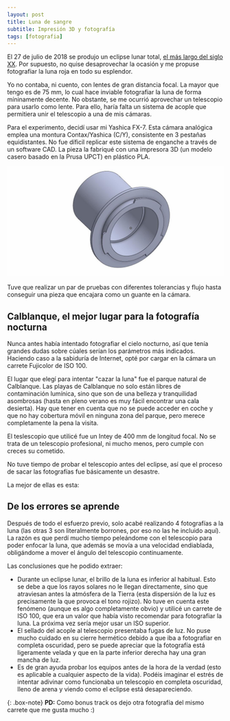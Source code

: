 ```yaml
---
layout: post
title: Luna de sangre
subtitle: Impresión 3D y fotografía
tags: [fotografia]
---
```



El 27 de julio de 2018 se produjo un eclipse lunar total, [el más largo del siglo XX](https://es.wikipedia.org/wiki/Eclipse_lunar_de_julio_de_2018). Por supuesto, no quise desaprovechar la ocasión y me propuse fotografiar la luna roja en todo su esplendor.

Yo no contaba, ni cuento, con lentes de gran distancia focal. La mayor que tengo es de 75 mm, lo cual hace inviable fotografiar la luna de forma míninamente decente. No obstante, se me ocurrió aprovechar un telescopio para usarlo como lente. Para ello, haría falta un sistema de acople que permitiera unir el telescopio a una de mis cámaras.

Para el experimento, decidí usar mi Yashica FX-7. Esta cámara analógica emplea una montura Contax/Yashica (C/Y), consistente en 3 pestañas equidistantes. No fue díficil replicar este sistema de enganche a través de un software CAD. La pieza la fabriqué con una impresora 3D (un modelo casero basado en la Prusa UPCT) en plástico PLA.

![Texto alternativo](assets/img/acople_3d_yashica.jpg)

Tuve que realizar un par de pruebas con diferentes tolerancias y flujo hasta conseguir una pieza que encajara como un guante en la cámara.

## Calblanque, el mejor lugar para la fotografía nocturna

Nunca antes había intentado fotografiar el cielo nocturno, así que tenía grandes dudas sobre cúales serían los parámetros más indicados. Haciendo caso a la sabiduría de Internet, opté por cargar en la cámara un carrete Fujicolor de ISO 100.

El lugar que elegí para intentar "cazar la luna" fue el parque natural de Calblanque. Las playas de Calblanque no solo están libres de contaminación lumínica, sino que son de una belleza y tranquilidad asombrosas (hasta en pleno verano es muy fácil encontrar una cala desierta). Hay que tener en cuenta que no se puede acceder en coche y que no hay cobertura móvil en ninguna zona del parque, pero merece completamente la pena la visita.

El teslescopio que utilicé fue un Intey de 400 mm de longitud focal. No se trata de un telescopio profesional, ni mucho menos, pero cumple con creces su cometido.

No tuve tiempo de probar el telescopio antes del eclipse, así que el proceso de sacar las fotografías fue básicamente un desastre.

La mejor de ellas es esta:

## De los errores se aprende

Después de todo el esfuerzo previo, solo acabé realizando 4 fotografías a la luna (las otras 3 son literalmente borrones, por eso no las he incluido aquí). La razón es que perdí mucho tiempo peleándome con el telescopio para poder enfocar la luna, que además se movía a una velocidad endiablada, obligándome a mover el ángulo del telescopio continuamente.

Las conclusiones que he podido extraer:

- Durante un eclipse lunar, el brillo de la luna es inferior al habitual. Esto se debe a que los rayos solares no le llegan directamente, sino que atraviesan antes la atmósfera de la Tierra (esta dispersión de la luz es precisamente la que provoca el tono rojizo). No tuve en cuenta este fenómeno (aunque es algo completamente obvio) y utilicé un carrete de ISO 100, que era un valor que había visto recomendar para fotografiar la luna. La próxima vez sería mejor usar un ISO superior. 
- El sellado del acople al telescopio presentaba fugas de luz. No puse mucho cuidado en su cierre hermético debido  a que iba a fotografiar en completa oscuridad, pero se puede apreciar que la fotografía está ligeramente velada y que en la parte inferior derecha hay una gran mancha de luz.
- Es de gran ayuda probar los equipos antes de la hora de la verdad (esto es aplicable a cualquier aspecto de la vida). Podéis imaginar el estrés de intentar adivinar como funcionaba un telescopio en completa oscuridad, lleno de arena y viendo como el eclipse está desapareciendo.


{: .box-note}
**PD:** Como bonus track os dejo otra fotografía del mismo carrete que me gusta mucho :)
